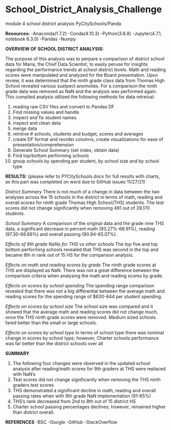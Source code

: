 # School_District_Analysis_Challenge
module 4 school district analysis
PyCitySchools/Panda

**Resources:**
-Anaconda(1.7.2)
-Conda(4.10.3) 
-Python(3.8.8)
-Jupyter(4.7.1, notebook 6.3.0)
-Pandas
-Numpy

**OVERVIEW OF SCHOOL DISTRICT ANALYSIS:**

  The purpose of this analysis was to perpare a comparison of district school data for Maria, the Chief Data Scientist, to easily peruse for insights regarding the performance trends at school district levels. Math and reading scores were manipulated and analyzed for the Board presentation. Upon review, it was determined that the ninth grade class data from Thomas High School revealed various sustpect anomolies. For a comparison the ninth grade data was removed as NaN and the analysis was performed again. This compiled analysis utilized the following methods for data retreival:
  1) reading raw CSV files and convert to Pandas DF
  2) Find missing values and handle
  3) inspect and fix student names
  4) inspect and clean data
  5) merge data
  6) retreive # schools, students and budget, scores and averages
  7) create DF format and reorder columns, create visualizations for ease of presentation/comprehension
  8) Generate School Summary (set index, obtain data)
  9) Find top/bottom performing schools
  10) group schools by spending per student, by school size and by school type
  
**RESULTS:** (please refer to PYCitySchools.docx for full results with charts, as this part was completed on word due to GitHub issues 11/27/21)

_District Summary_
There is not much of a change in data between the two analyses across the 15 schools in the district in terms of math, reading and overall scores for ninth grade Thomas High School(THS) students. The test scores did not change significantly when removing 491 out of 39,170 students.

_School Summary_
A comparison of the original data and the grade nine THS data, a significant decrease in  percent math (93.27%-66.91%), reading (97.30-66.66%) and overall passing (90.94-65.07%). 

_Effects of 9th grade NaNs for THS vs other schools_
The top five and top bottom performing schools revealed that THS was second in the top and became 8th in rank out of 15 HS for the comparison analysis.

_Effects on math and reading scores by grade_
The ninth grade scores at THS are displayed as NaN. There was not a great difference between the comparison criteria when analysing the math and reading scores by grade.

_Effects on scores by school spending_
The spending range comparison revealed that there was not a big differential between the average math and reading scores for the spending range of $630-644 per student spending.

_Effects on scores by school size_
The school size was compared and it showed that the average math and reading scores did not change much, once the THS ninth grade scores were removed. Medium sized schools fared better than the small or large schools.

_Effects on scores by school type_
In terms of school type there was nominal change in scores by school type; however,  Charter schools performance was far better than the district schools over all



**SUMMARY**
1. The following four changes were observed in the updated school analysis after reading/math scores for 9th graders at THS     were replaced with NaN’s
2. Test scores did not change significantly when removing the THS ninth graders test scores
3. THS demonstrated a significant decline in math, reading and overall passing rates when with 9th grade NaN implementation             (91-65%)
3. THS’s rank decreased from 2nd to 8th out of 15 district HS
4. Charter school passing percentages declines; however, remained higher than district overall.



**REFERENCES**
 -BSC
 -Google
 -GitHub
 -StackOverflow
